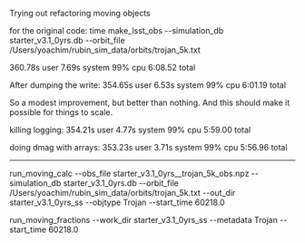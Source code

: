 Trying out refactoring moving objects

for the original code:
time make_lsst_obs --simulation_db starter_v3.1_0yrs.db --orbit_file /Users/yoachim/rubin_sim_data/orbits/trojan_5k.txt

 360.78s user 7.69s system 99% cpu 6:08.52 total


After dumping the write:
354.65s user 6.53s system 99% cpu 6:01.19 total

So a modest improvement, but better than nothing. And this should make it possible for things to scale.

killing logging:
 354.21s user 4.77s system 99% cpu 5:59.00 total


 doing dmag with arrays:
 353.23s user 3.71s system 99% cpu 5:56.96 total



 ----
 run_moving_calc --obs_file starter_v3.1_0yrs__trojan_5k_obs.npz --simulation_db starter_v3.1_0yrs.db --orbit_file /Users/yoachim/rubin_sim_data/orbits/trojan_5k.txt --out_dir starter_v3.1_0yrs_ss --objtype Trojan --start_time 60218.0 

 run_moving_fractions --work_dir starter_v3.1_0yrs_ss --metadata Trojan --start_time 60218.0